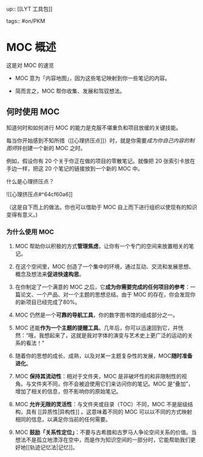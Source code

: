 up:: [[LYT 工具包]]

tags:: #on/PKM 

# MOC 概述

这是对 MOC 的速览

-   MOC 意为「内容地图」，因为这些笔记映射到你一些笔记的内容。
    
-   简而言之，MOC 帮你收集、发展和驾驭想法。

## 何时使用 MOC

知道何时和如何进行 MOC 的能力是克服不堪重负和项目放缓的关键技能。  

每当你开始感到不知所措（[[心理挤压点]]）时，就是你需要*成为你自己内容的制图师*并创建一个新的 MOC 之时。  

例如，假设你有 20 个关于你正在做的项目的零散笔记。就像把 20 张索引卡放在手边一样，把这 20 个笔记的链接放到一个新的 MOC 中。  

什么是心理挤压点？

![[心理挤压点#^64cf60a6]]

（这是自下而上的做法。你也可以借助于 MOC 自上而下进行组织以使现有的知识变得有意义。)

### 为什么使用 MOC

1.  MOC 帮助你以积极的方式**管理焦虑**，让你有一个专门的空间来放置相关的笔记。
    
2.  在这个空间里，MOC 创造了一个集中的环境，通过互动、交流和发展思想、概念及想法来**促进快速构思**。
    
3.  在你制定了一个满意的 MOC 之后，它**成为你需要完成的任何项目的参考**：一篇论文、一个产品、对一个主题的思想总结。由于 MOC 的存在，你会发现你的新项目已经完成了80%。
    
4.  MOC 仍然是一个**可靠的导航工具**，你的数字图书馆的组成部分之一。
    
5.  MOC 还能**作为一个主题的提醒工具**。几年后，你可以迅速回到它，并恍然：“哦，我想起来了，这就是我对字体的演变与艺术史上更广泛的运动的关系的看法！”
    
6.  随着你的思想的成长、成熟，以及对某一主题复杂性的发展，MOC**随时准备进化**。
    
7.  MOC **保持其流动性**：相对于文件夹，MOC 是非破坏性的和非限制性的视角。与文件夹不同，你不会被迫使用它们来访问你的笔记。MOC 是“叠加”，增加了相关的信息，但不影响你的原始笔记。
    
8.  MOC **允许无限的灵活性**：与文件夹或目录（TOC）不同，MOC 不是层级结构，具有 [[异质性|异构性]] 。这意味着不同的 MOC 可以以不同的方式映射相同的信息，以满足你当前的任何需要。
    
9.  MOC **鼓励「关系性定位」**：不要与古希腊和古罗马人争论空间关系的价值。当想法不是孤立地漂浮在空中，而是作为知识空间的一部分时，它能帮助我们更好地[[轨迹记忆法|记忆]]。 
